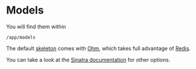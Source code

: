 Models
======

You will find them within

    /app/models

The default [skeleton](/help/skeleton) comes with [Ohm](/help/ohm), which takes full advantage of [Redis](/help/redis).

You can take a look at the [Sinatra documentation](http://www.sinatrarb.com/book.html#models) for other options.
